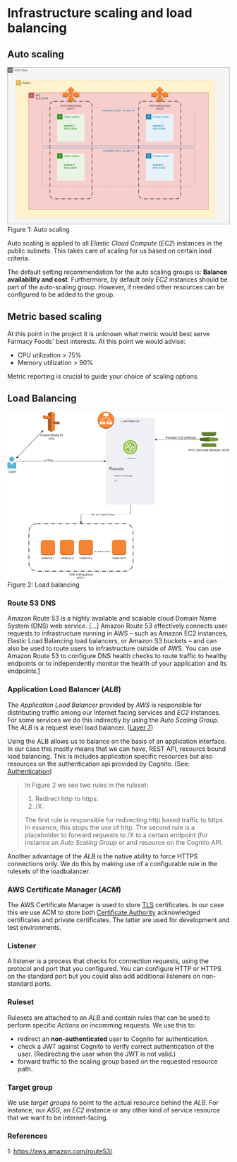 # Infrastructure scaling and load balancing

## Auto scaling
![Auto scaling](/img/infra-auto-scaling.png)
Figure 1: Auto scaling

Auto scaling is applied to all _Elastic Cloud Compute_ (_EC2_) instances in the public subnets. This takes care of scaling for us based on certain load criteria.

The default setting recommendation for the auto scaling groups is:  **Balance availability and cost**. Furthermore, by default only _EC2_ instances should be part of the auto-scaling group. However, if needed other resources can be configured to be added to the group.

## Metric based scaling
At this point in the project it is unknown what metric would best serve Farmacy Foods' best interests. At this point we would advise:
- CPU utilization > 75%
- Memory utilization > 90%

Metric reporting is crucial to guide your choice of scaling options.

## Load Balancing

![Balancing overview](/img/Balancing-Overview.png)
Figure 2: Load balancing

### Route 53 DNS

Amazon Route 53 is a highly available and scalable cloud Domain Name System (DNS) web service. [...] Amazon Route 53 effectively connects user requests to infrastructure running in AWS – such as Amazon EC2 instances, Elastic Load Balancing load balancers, or Amazon S3 buckets – and can also be used to route users to infrastructure outside of AWS. You can use Amazon Route 53 to configure DNS health checks to route traffic to healthy endpoints or to independently monitor the health of your application and its endpoints.[1](#references)

### Application Load Balancer (_ALB_)

The _Application Load Balancer_ provided by _AWS_ is responsible for distributing traffic among our internet facing services and _EC2_ instances. For some services we do this indirectly by using the _Auto Scaling Group_. The _ALB_ is a request level load balancer. ([Layer 7](https://en.wikipedia.org/wiki/Application_layer))

Using the ALB allows us to balance on the basis of an application interface. In our case this mostly means that we can have, REST API, resource bound load balancing. This is includes application specific resources but also resources on the authentication api provided by Cognito. (See: [Authentication](/Authentication.md))

> In Figure 2 we see two rules in the ruleset:
> 1. Redirect http to https.
> 2. /X
>
> The first rule is responsible for redirecting http based traffic to https. In essence, this stops the use of http.
> The second rule is a placeholder to forward requests to /X to a certain endpoint (for instance an _Auto Scaling Group_ or and resource on the Cognito API.

Another advantage of the _ALB_ is the native ability to force HTTPS connections only. We do this by making use of a configurable rule in the rulesets of the loadbalancer.

### AWS Certificate Manager (_ACM_)

The AWS Certificate Manager is used to store [TLS](https://en.wikipedia.org/wiki/Transport_Layer_Security) certificates. In our case this we use ACM to store both [Certificate Authority](https://en.wikipedia.org/wiki/Certificate_authority) acknowledged certificates and private certificates. The latter are used for development and test environments.

### Listener
A listener is a process that checks for connection requests, using the protocol and port that you configured. You can configure HTTP or HTTPS on the standard port but you could also add additional listeners on non-standard ports.

### Ruleset
Rulesets are attached to an _ALB_ and contain rules that can be used to perform specific _Actions_ on incomming requests. We use this to:
- redirect an **non-authenticated** user to Cognito for authentication.
- check a JWT against Cognito to verify correct authentication of the user. (Redirecting the user when the JWT is not valid.)
- forward traffic to the scaling group based on the requested resource path.

### Target group
We use _target groups_ to point to the actual resource behind the _ALB_. For instance, our _ASG_, an _EC2_ instance or any other kind of service resource that we want to be internet-facing.

### References
1: https://aws.amazon.com/route53/
